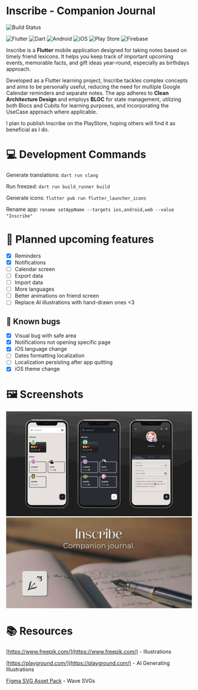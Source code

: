 # Inscribe - Companion Journal
![Build Status](https://app.bitrise.io/app/053180ea-3d4f-4655-b64c-b9fb9ab1d797/status.svg?token=lJlpdiRH-CJE_4oD8q0Fjw)

![Flutter](https://img.shields.io/badge/Flutter-%2302569B.svg?style=for-the-badge&logo=Flutter&logoColor=white)
![Dart](https://img.shields.io/badge/dart-%230175C2.svg?style=for-the-badge&logo=dart&logoColor=white)
![Android](https://img.shields.io/badge/Android-3DDC84?style=for-the-badge&logo=android&logoColor=white)
![iOS](https://img.shields.io/badge/iOS-000000?style=for-the-badge&logo=ios&logoColor=white)
![Play Store](https://img.shields.io/badge/Google_Play-414141?style=for-the-badge&logo=google-play&logoColor=white)
![Firebase](https://img.shields.io/badge/firebase-de4c12?style=for-the-badge&logo=firebase&logoColor=ffcd34)

Inscribe is a **Flutter** mobile application designed for taking notes based on timely friend lexicons. It helps you keep track of important upcoming events, memorable facts, and gift ideas year-round, especially as birthdays approach.

Developed as a Flutter learning project, Inscribe tackles complex concepts and aims to be personally useful, reducing the need for multiple Google Calendar reminders and separate notes. The app adheres to **Clean Architecture Design** and employs **BLOC** for state management, utilizing both Blocs and Cubits for learning purposes, and incorporating the UseCase approach where applicable.

I plan to publish Inscribe on the PlayStore, hoping others will find it as beneficial as I do.

# 💻 Development Commands

Generate translations: `dart run slang`

Run freezed: `dart run build_runner build`

Generate icons: `flutter pub run flutter_launcher_icons`

Rename app: `rename setAppName --targets ios,android,web --value "Inscribe"`

# 🧠 Planned upcoming features
- [x] Reminders
- [x] Notifications
- [ ] Calendar screen
- [ ] Export data
- [ ] Import data
- [ ] More languages
- [ ] Better animations on friend screen
- [ ] Replace AI illustrations with hand-drawn ones <3

## 🐞 Known bugs
- [x] Visual bug with safe area
- [x] Notifications not opening specific page
- [x] iOS language change
- [ ] Dates formatting localization
- [ ] Localization persisting after app quitting
- [x] iOS theme change

# 🖼 Screenshots

![Inscribe](assets/git_feature_image.jpg)
![Inscribe](assets/feature_graphic.jpg)


# 📚 Resources
[https://www.freepik.com/](https://www.freepik.com/) - Illustrations

[https://playground.com/](https://playground.com/) - AI Generating Illustrations

[Figma SVG Asset Pack](https://www.figma.com/file/qJfFm08K6qeLqT8enQNVer/Vector-Library---SVG-Assets-Pack-(Community)?type=design&mode=design&t=eGPguRAznDmO61Ju-0) - Wave SVGs
